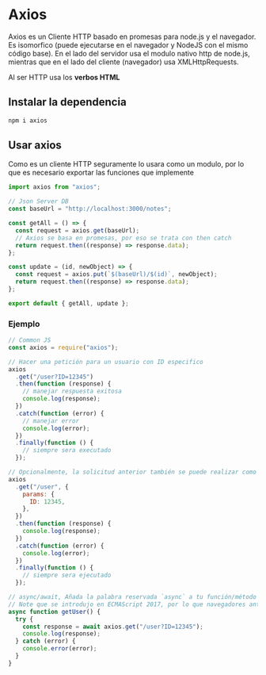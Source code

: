 # Axios

Axios es un Cliente HTTP basado en promesas para node.js y el navegador. Es isomorfico (puede ejecutarse en el navegador y NodeJS con el mismo código base). En el lado del servidor usa el modulo nativo http de node.js, mientras que en el lado del cliente (navegador) usa XMLHttpRequests.

Al ser HTTP usa los **verbos HTML**

## Instalar la dependencia

```bash
npm i axios
```

## Usar axios

Como es un cliente HTTP seguramente lo usara como un modulo, por lo que es necesario exportar las funciones que implemente

```js
import axios from "axios";

// Json Server DB
const baseUrl = "http://localhost:3000/notes";

const getAll = () => {
  const request = axios.get(baseUrl);
  // Axios se basa en promesas, por eso se trata con then catch
  return request.then((response) => response.data);
};

const update = (id, newObject) => {
  const request = axios.put(`$(baseUrl)/$(id)`, newObject);
  return request.then((response) => response.data);
};

export default { getAll, update };
```
### Ejemplo

```js
// Common JS
const axios = require("axios");

// Hacer una petición para un usuario con ID especifico
axios
  .get("/user?ID=12345")
  .then(function (response) {
    // manejar respuesta exitosa
    console.log(response);
  })
  .catch(function (error) {
    // manejar error
    console.log(error);
  })
  .finally(function () {
    // siempre sera executado
  });

// Opcionalmente, la solicitud anterior también se puede realizar como
axios
  .get("/user", {
    params: {
      ID: 12345,
    },
  })
  .then(function (response) {
    console.log(response);
  })
  .catch(function (error) {
    console.log(error);
  })
  .finally(function () {
    // siempre sera ejecutado
  });

// async/await, Añada la palabra reservada `async` a tu función/método externo.
// Note que se introdujo en ECMAScript 2017, por lo que navegadores antiguos no tienen soporte a async - await
async function getUser() {
  try {
    const response = await axios.get("/user?ID=12345");
    console.log(response);
  } catch (error) {
    console.error(error);
  }
}
```
